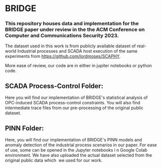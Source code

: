 # BRIDGE
### This repository houses data and implementation for the BRIDGE paper under review in the the ACM Conference on Computer and Communications Security 2023. 

The dataset used in this work is from publicly available dataset of real-world Industrial processes and SCADA host execution of the same experiments from https://github.com/lordmoses/SCAPHY.

More ease of review, our code are in either in jupiter notebooks or python code. 



## SCADA Process-Control Folder: 
Here you will find our implementation of BRIDGE's statistical analysis of OPC-induced SCADA process-control constraints. You will also find intermediate trace files from our pre-processing of the original public dataset.

## PINN Folder: 
Here, you will find our implementation of BRIDGE's PINN models and anomaly detection of the industrial process scenarios in our paper. For ease of use, some can be opened in the Jupyter notebooks i n Google Colab environment. We have also uploaded the actual dataset selected from the original public data which  we used for our work. 


